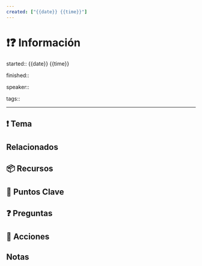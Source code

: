 ```yaml
---
created: ["{{date}} {{time}}"]
---
```


# ❗❓ Información

started:: {{date}} {{time}}

finished::

speaker::

tags::

---

## ❗ Tema

## Relacionados

## 📦 Recursos


## 🔑 Puntos Clave


## ❓ Preguntas


## 🎯 Acciones


## Notas